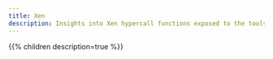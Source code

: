```yaml
---
title: Xen
description: Insights into Xen hypercall functions exposed to the toolstack
---
```

{{% children description=true %}}